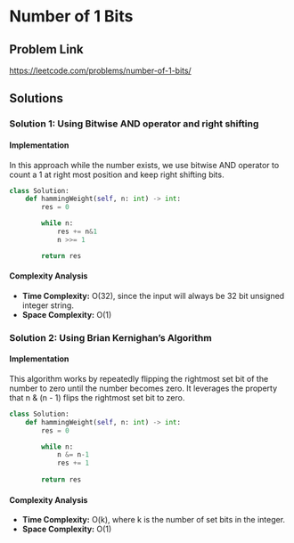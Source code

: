 # Number of 1 Bits

## Problem Link

https://leetcode.com/problems/number-of-1-bits/

## Solutions

### Solution 1: Using Bitwise AND operator and right shifting

#### Implementation

In this approach while the number exists, we use bitwise AND
operator to count a 1 at right most position and keep right shifting bits.

```python
class Solution:
    def hammingWeight(self, n: int) -> int:
        res = 0

        while n:
            res += n&1
            n >>= 1

        return res
```

#### Complexity Analysis

- **Time Complexity:** O(32), since the input will always be 32 bit unsigned integer string.
- **Space Complexity:** O(1)

### Solution 2: Using Brian Kernighan’s Algorithm

#### Implementation

This algorithm works by repeatedly flipping the rightmost set bit of the number to zero until the number becomes zero. It leverages the property that n & (n - 1) flips the rightmost set bit to zero.

```python
class Solution:
    def hammingWeight(self, n: int) -> int:
        res = 0

        while n:
            n &= n-1
            res += 1
            
        return res
```

#### Complexity Analysis

- **Time Complexity:** O(k), where k is the number of set bits in the integer.
- **Space Complexity:** O(1)
